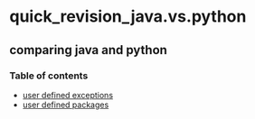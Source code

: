 # quick_revision_java.vs.python
<h2>comparing java and python</h2>
<h3>Table of contents</h3>
<ul><li><a href="https://github.com/sangamsaisrivinay/quick_revision_java.vs.python/blob/main/userdefinedexceptions.md">user defined exceptions</a></li>
  <li><a href="https://github.com/sangamsaisrivinay/quick_revision_java.vs.python/tree/main/java-python_packages">user defined packages</a></li></ul>

